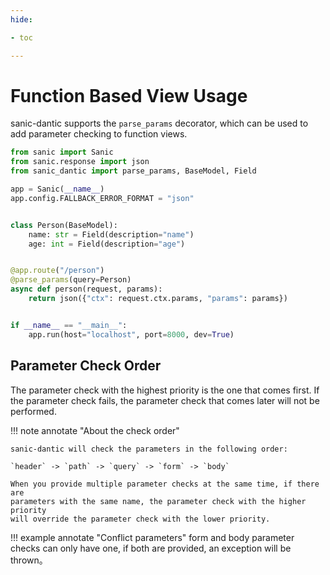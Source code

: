 ```yaml
---
hide:

- toc

---
```


# Function Based View Usage

sanic-dantic supports the `parse_params` decorator, which can be used to add
parameter checking to function views.

```python
from sanic import Sanic
from sanic.response import json
from sanic_dantic import parse_params, BaseModel, Field

app = Sanic(__name__)
app.config.FALLBACK_ERROR_FORMAT = "json"


class Person(BaseModel):
    name: str = Field(description="name")
    age: int = Field(description="age")


@app.route("/person")
@parse_params(query=Person)
async def person(request, params):
    return json({"ctx": request.ctx.params, "params": params})


if __name__ == "__main__":
    app.run(host="localhost", port=8000, dev=True)
```

## Parameter Check Order

The parameter check with the highest priority is the one that comes first. If
the parameter check fails, the parameter check that comes later will not be
performed.

!!! note annotate "About the check order"

    sanic-dantic will check the parameters in the following order:

    `header` -> `path` -> `query` -> `form` -> `body`
 
    When you provide multiple parameter checks at the same time, if there are
    parameters with the same name, the parameter check with the higher priority
    will override the parameter check with the lower priority.

!!! example annotate "Conflict parameters"
form and body parameter checks can only have one, if both are provided, an
exception will be thrown。

